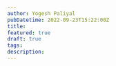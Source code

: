 ```yaml
---
author: Yogesh Paliyal
pubDatetime: 2022-09-23T15:22:00Z
title: 
featured: true
draft: true
tags: 
description:
---
```

